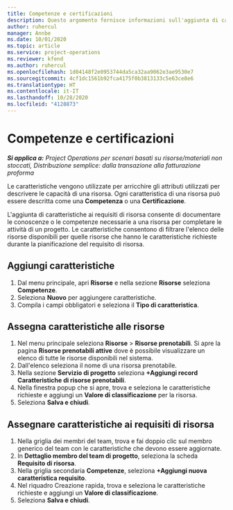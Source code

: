 ```yaml
---
title: Competenze e certificazioni
description: Questo argomento fornisce informazioni sull'aggiunta di caratteristiche di competenze e certificazioni alle risorse.
author: ruhercul
manager: Annbe
ms.date: 10/01/2020
ms.topic: article
ms.service: project-operations
ms.reviewer: kfend
ms.author: ruhercul
ms.openlocfilehash: 1d04148f2e0953744da5ca32aa9062e3ae9530e7
ms.sourcegitcommit: 4cf1dc1561b92fca4175f0b3813133c5e63ce8e6
ms.translationtype: HT
ms.contentlocale: it-IT
ms.lasthandoff: 10/28/2020
ms.locfileid: "4128873"
---
```

# <a name="skills-and-certifications"></a>Competenze e certificazioni
_**Si applica a:** Project Operations per scenari basati su risorse/materiali non stoccati, Distribuzione semplice: dalla transazione alla fatturazione proforma_

Le caratteristiche vengono utilizzate per arricchire gli attributi utilizzati per descrivere le capacità di una risorsa. Ogni caratteristica di una risorsa può essere descritta come una **Competenza** o una **Certificazione**.

L'aggiunta di caratteristiche ai requisiti di risorsa consente di documentare le conoscenze o le competenze necessarie a una risorsa per completare le attività di un progetto. Le caratteristiche consentono di filtrare l'elenco delle risorse disponibili per quelle risorse che hanno le caratteristiche richieste durante la pianificazione del requisito di risorsa.

## <a name="add-characteristics"></a>Aggiungi caratteristiche

1. Dal menu principale, apri **Risorse** e nella sezione **Risorse** seleziona **Competenze**.
2. Seleziona **Nuovo** per aggiungere caratteristiche.
3. Compila i campi obbligatori e seleziona il **Tipo di caratteristica**.

## <a name="assign-characteristics-to-resources"></a>Assegna caratteristiche alle risorse

1. Nel menu principale seleziona **Risorse** > **Risorse prenotabili**. Si apre la pagina **Risorse prenotabili attive** dove è possibile visualizzare un elenco di tutte le risorse disponibili nel sistema.
2. Dall'elenco seleziona il nome di una risorsa prenotabile.
3. Nella sezione **Servizio di progetto** seleziona **+Aggiungi record Caratteristiche di risorse prenotabili**.
4. Nella finestra popup che si apre, trova e seleziona le caratteristiche richieste e aggiungi un **Valore di classificazione** per la risorsa.
5. Seleziona **Salva e chiudi**.

## <a name="assign-characteristics-to-resource-requirements"></a>Assegnare caratteristiche ai requisiti di risorsa

1. Nella griglia dei membri del team, trova e fai doppio clic sul membro generico del team con le caratteristiche che devono essere aggiornate.
2. In **Dettaglio membro del team di progetto**, seleziona la scheda **Requisito di risorsa**.
3. Nella griglia secondaria **Competenze**, seleziona **+Aggiungi nuova caratteristica requisito**.
4. Nel riquadro Creazione rapida, trova e seleziona le caratteristiche richieste e aggiungi un **Valore di classificazione**.
5. Seleziona **Salva e chiudi**.
